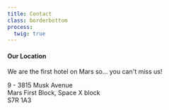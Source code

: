 ```yaml
---
title: Contact
class: borderbottom
process:
  twig: true
---
```


#### Our Location
We are the first hotel on Mars so... you can't miss us!

9 - 3815 Musk Avenue <br />
Mars First Block, Space X block <br />
S7R 1A3 <br />
